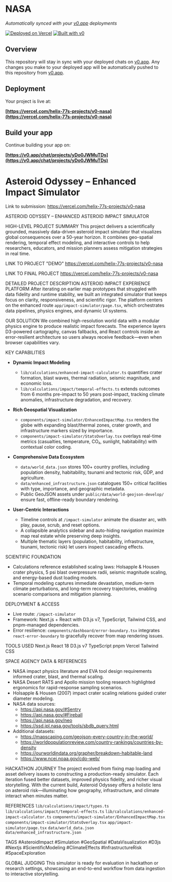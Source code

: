 # NASA

*Automatically synced with your [v0.app](https://v0.app) deployments*

[![Deployed on Vercel](https://img.shields.io/badge/Deployed%20on-Vercel-black?style=for-the-badge&logo=vercel)](https://vercel.com/helix-77s-projects/v0-nasa)
[![Built with v0](https://img.shields.io/badge/Built%20with-v0.app-black?style=for-the-badge)](https://v0.app/chat/projects/yDo0JWMuTDs)

## Overview

This repository will stay in sync with your deployed chats on [v0.app](https://v0.app).
Any changes you make to your deployed app will be automatically pushed to this repository from [v0.app](https://v0.app).

## Deployment

Your project is live at:

**[https://vercel.com/helix-77s-projects/v0-nasa](https://vercel.com/helix-77s-projects/v0-nasa)**

## Build your app

Continue building your app on:

**[https://v0.app/chat/projects/yDo0JWMuTDs](https://v0.app/chat/projects/yDo0JWMuTDs)**


# Asteroid Odyssey – Enhanced Impact Simulator

Link to submission: https://vercel.com/helix-77s-projects/v0-nasa

ASTEROID ODYSSEY – ENHANCED ASTEROID IMPACT SIMULATOR

HIGH-LEVEL PROJECT SUMMARY
This project delivers a scientifically grounded, massively data-driven asteroid impact simulator that visualizes global consequences over a 50-year horizon. It combines geo-spatial rendering, temporal effect modeling, and interactive controls to help researchers, educators, and mission planners assess mitigation strategies in real time.

LINK TO PROJECT "DEMO"
https://vercel.com/helix-77s-projects/v0-nasa

LINK TO FINAL PROJECT
https://vercel.com/helix-77s-projects/v0-nasa

DETAILED PROJECT DESCRIPTION
ASTEROID IMPACT EXPERIENCE PLATFORM
After iterating on earlier map prototypes that struggled with data fidelity and runtime stability, we built an integrated simulator that keeps focus on clarity, responsiveness, and scientific rigor. The platform centers on the enhanced route `app/impact-simulator/page.tsx`, which orchestrates data pipelines, physics engines, and dynamic UI systems.

OUR SOLUTION
We combined high-resolution world data with a modular physics engine to produce realistic impact forecasts. The experience layers D3-powered cartography, canvas fallbacks, and React controls inside an error-resilient architecture so users always receive feedback—even when browser capabilities vary.

KEY CAPABILITIES
- **Dynamic Impact Modeling**
  - `lib/calculations/enhanced-impact-calculator.ts` quantifies crater formation, blast waves, thermal radiation, seismic magnitude, and economic loss.
  - `lib/calculations/impact/temporal-effects.ts` extends outcomes from 6 months pre-impact to 50 years post-impact, tracking climate anomalies, infrastructure degradation, and recovery.

- **Rich Geospatial Visualization**
  - `components/impact-simulator/EnhancedImpactMap.tsx` renders the globe with expanding blast/thermal zones, crater growth, and infrastructure markers sized by importance.
  - `components/impact-simulator/StatsOverlay.tsx` overlays real-time metrics (casualties, temperature, CO₂, sunlight, habitability) with contextual color coding.

- **Comprehensive Data Ecosystem**
  - `data/world_data.json` stores 100+ country profiles, including population density, habitability, tsunami and tectonic risk, GDP, and agriculture.
  - `data/enhanced_infrastructure.json` catalogues 150+ critical facilities with type, importance, and geographic metadata.
  - Public GeoJSON assets under `public/data/world-geojson-develop/` ensure fast, offline-ready boundary rendering.

- **User-Centric Interactions**
  - Timeline controls at `/impact-simulator` animate the disaster arc, with play, pause, scrub, and reset options.
  - A collapsible analytics sidebar and auto-hiding navigation maximize map real estate while preserving deep insights.
  - Multiple thematic layers (population, habitability, infrastructure, tsunami, tectonic risk) let users inspect cascading effects.

SCIENTIFIC FOUNDATION
- Calculations reference established scaling laws: Holsapple & Housen crater physics, 5 psi blast overpressure radii, seismic magnitude scaling, and energy-based dust loading models.
- Temporal modeling captures immediate devastation, medium-term climate perturbations, and long-term recovery trajectories, enabling scenario comparisons and mitigation planning.

DEPLOYMENT & ACCESS
- Live route: `/impact-simulator`
- Framework: Next.js + React with D3.js v7, TypeScript, Tailwind CSS, and pnpm-managed dependencies.
- Error resilience: `components/dashboard/error-boundary.tsx` integrates `react-error-boundary` to gracefully recover from map rendering issues.

TOOLS USED
Next.js
React 18
D3.js v7
TypeScript
pnpm
Vercel
Tailwind CSS

SPACE AGENCY DATA & REFERENCES
- NASA impact physics literature and EVA tool design requirements informed crater, blast, and thermal scaling.
- NASA Desert RATS and Apollo mission tooling research highlighted ergonomics for rapid-response sampling scenarios.
- Holsapple & Housen (2007) impact crater scaling relations guided crater diameter modeling.
- NASA data sources:
  - https://api.nasa.gov/#Sentry
  - https://api.nasa.gov/#Fireball
  - https://api.nasa.gov/neo
  - https://ssd.jpl.nasa.gov/tools/sbdb_query.html
- Additional datasets:
  - https://mapscaping.com/geojson-every-country-in-the-world/
  - https://worldpopulationreview.com/country-rankings/countries-by-density
  - https://ourworldindata.org/grapher/breakdown-habitable-land
  - https://www.ncei.noaa.gov/cdo-web/

HACKATHON JOURNEY
The project evolved from fixing map loading and asset delivery issues to constructing a production-ready simulator. Each iteration fused better datasets, improved physics fidelity, and richer visual storytelling. With the current build, Asteroid Odyssey offers a holistic lens on asteroid risk—illuminating how geography, infrastructure, and climate interact when minutes matter.

REFERENCES
`lib/calculations/impact/types.ts`
`lib/calculations/impact/temporal-effects.ts`
`lib/calculations/enhanced-impact-calculator.ts`
`components/impact-simulator/EnhancedImpactMap.tsx`
`components/impact-simulator/StatsOverlay.tsx`
`app/impact-simulator/page.tsx`
`data/world_data.json`
`data/enhanced_infrastructure.json`

TAGS #AsteroidImpact #Simulation #GeoSpatial #DataVisualization #D3js #Nextjs #ScientificModeling #ClimateEffects #InfrastructureRisk #SpaceExploration

GLOBAL JUDGING
This simulator is ready for evaluation in hackathon or research settings, showcasing an end-to-end workflow from data ingestion to interactive storytelling.


